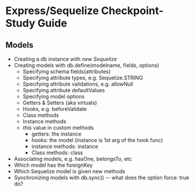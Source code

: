# Express/Sequelize Checkpoint-Study Guide

## Models

* Creating a db instance with *new Sequelize*
* Creating models with db.define(modelname, fields, options)
  * Specifying schema fields(attributes)
  * Specifying attribute types, e.g. Sequelize.STRING
  * Specifying attribute validations, e.g. allowNull
  * Specifying attribute defaultValues
  * Specifying model options
   * Getters & Setters (aka virtuals)
   * Hooks, e.g. beforeValidate
   * Class methods
   * Instance methods
   * *this* value in custom methods
     * getters: the instance
     * hooks: the model (instance is 1st arg of the hook func)
     * instance methods: instance
     * Class methods: class
 * Associating models, e.g. hasOne, belongsTo, etc
  * Which model has the foreignKey
  * Which Sequelize model is given new methods
 * Synchronizing models with db.sync() -- what does the option force: true do?
